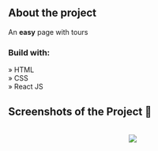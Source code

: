 <h2>About the project</h2>

<p>An <b>easy</b> page with tours</p>

<h3>Build with:</h3>

» HTML<br>
» CSS<br>
» React JS

<h2>Screenshots of the Project 📸</h2>
<br>

<div align='center'>
<img src='https://github.com/zakhar-lobai/pojects/assets/29870526/c1e27cd5-36ed-4b0d-919c-f4b62455d96a'/>

</div>